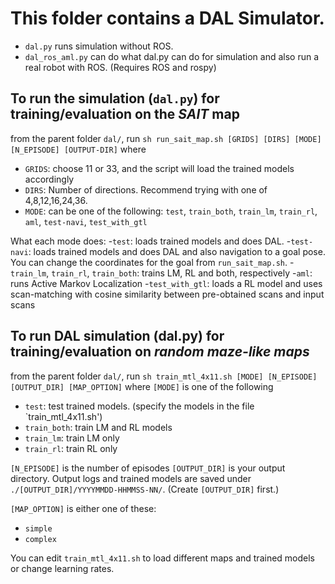 # This folder contains a DAL Simulator. 
- `dal.py` runs simulation without ROS.
- `dal_ros_aml.py` can do what dal.py can do for simulation and also run a real robot with ROS.
(Requires ROS and rospy)


## To run the simulation (`dal.py`) for training/evaluation on the *SAIT* map

from the parent folder `dal/`, 
run `sh run_sait_map.sh [GRIDS] [DIRS] [MODE] [N_EPISODE] [OUTPUT-DIR]`
where
- `GRIDS`: choose 11 or 33, and the script will load the trained models accordingly
- `DIRS`: Number of directions. Recommend trying with one of 4,8,12,16,24,36.
- `MODE`: can be one of the following: `test`, `train_both`, `train_lm`, `train_rl`, `aml`, `test-navi`, `test_with_gtl`

What each mode does:
-`test`: loads trained models and does DAL. 
-`test-navi`: loads trained models and does DAL and also navigation to a goal pose. You can change the coordinates for the goal from `run_sait_map.sh`.
-`train_lm`, `train_rl`, `train_both`: trains LM, RL and both, respectively
-`aml`: runs Active Markov Localization
-`test_with_gtl`: loads a RL model and uses scan-matching with cosine similarity between pre-obtained scans and input scans


## To run DAL simulation (dal.py) for training/evaluation on *random maze-like maps*

from the parent folder `dal/`, run
`sh train_mtl_4x11.sh [MODE] [N_EPISODE] [OUTPUT_DIR] [MAP_OPTION]`
where `[MODE]` is one of the following
- `test`: test trained models. (specify the models in the file `train_mtl_4x11.sh')
- `train_both`: train LM and RL models
- `train_lm`: train LM only
- `train_rl`: train RL only

`[N_EPISODE]` is the number of episodes
`[OUTPUT_DIR]` is your output directory. Output logs and trained models are saved under `./[OUTPUT_DIR]/YYYYMMDD-HHMMSS-NN/`. (Create `[OUTPUT_DIR]` first.)

`[MAP_OPTION]` is either one of these:
- `simple`
- `complex`

You can edit `train_mtl_4x11.sh` to load different maps and trained models or change learning rates.


